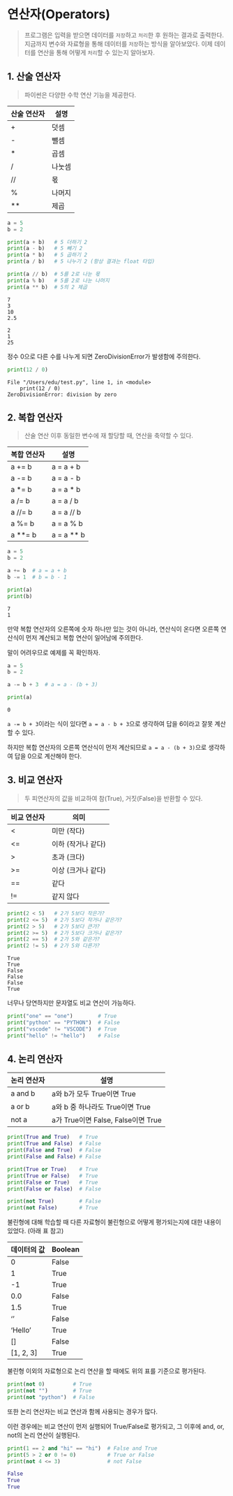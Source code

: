 # 연산자(Operators)

> 프로그램은 입력을 받으면 데이터를 `저장`하고 `처리`한 후 원하는 결과로 출력한다.
지금까지 변수와 자료형을 통해 데이터를 `저장`하는 방식을 알아보았다.
이제 데이터를 연산을 통해 어떻게 `처리`할 수 있는지 알아보자.
> 

## 1. 산술 연산자

> 파이썬은 다양한 수학 연산 기능을 제공한다.
> 

| 산술 연산자 | 설명 |
| --- | --- |
| + | 덧셈 |
| - | 뺄셈 |
| * | 곱셈 |
| / | 나눗셈 |
| // | 몫 |
| % | 나머지 |
| ** | 제곱 |

```python
a = 5
b = 2

print(a + b)   # 5 더하기 2
print(a - b)   # 5 빼기 2
print(a * b)   # 5 곱하기 2
print(a / b)   # 5 나누기 2 (항상 결과는 float 타입)

print(a // b)  # 5를 2로 나눈 몫
print(a % b)   # 5를 2로 나눈 나머지
print(a ** b)  # 5의 2 제곱
```

```
7
3
10
2.5

2
1
25
```

정수 0으로 다른 수를 나누게 되면 ZeroDivisionError가 발생함에 주의한다.

```python
print(12 / 0)
```

```
File "/Users/edu/test.py", line 1, in <module>
    print(12 / 0)
ZeroDivisionError: division by zero
```

## 2. 복합 연산자

> 산술 연산 이후 동일한 변수에 재 할당할 때, 연산을 축약할 수 있다.
> 

| 복합 연산자 | 설명 |
| --- | --- |
| a += b | a = a + b |
| a -= b | a = a - b |
| a *= b | a = a * b |
| a /= b | a = a / b |
| a //= b | a = a // b |
| a %= b | a = a % b |
| a **= b | a = a ** b |

```python
a = 5
b = 2

a += b  # a = a + b
b -= 1  # b = b - 1

print(a)
print(b)
```

```
7
1
```

만약 복합 연산자의 오른쪽에 숫자 하나만 있는 것이 아니라, 연산식이 온다면 오른쪽 연산식이 먼저 계산되고 복합 연산이 일어남에 주의한다.

말이 어려우므로 예제를 꼭 확인하자.

```python
a = 5
b = 2

a -= b + 3  # a = a - (b + 3)

print(a)
```

```
0
```

`a -= b + 3`이라는 식이 있다면 `a = a - b + 3`으로 생각하여 답을 6이라고 잘못 계산할 수 있다.

하지만 복합 연산자의 오른쪽 연산식이 먼저 계산되므로 `a = a - (b + 3)`으로 생각하여 답을 0으로 계산해야 한다.

## 3. 비교 연산자

> 두 피연산자의 값을 비교하여 참(True), 거짓(False)을 반환할 수 있다.
> 

| 비교 연산자 | 의미 |
| --- | --- |
| < | 미만 (작다) |
| <= | 이하 (작거나 같다) |
| > | 초과 (크다) |
| >= | 이상 (크거나 같다) |
| == | 같다 |
| != | 같지 않다 |

```python
print(2 < 5)   # 2가 5보다 작은가?
print(2 <= 5)  # 2가 5보다 작거나 같은가?
print(2 > 5)   # 2가 5보다 큰가?
print(2 >= 5)  # 2가 5보다 크거나 같은가?
print(2 == 5)  # 2가 5와 같은가?
print(2 != 5)  # 2가 5와 다른가?
```

```
True
True
False
False
False
True
```

너무나 당연하지만 문자열도 비교 연산이 가능하다.

```python
print("one" == "one")        # True
print("python" == "PYTHON")  # False
print("vscode" != "VSCODE")  # True
print("hello" != "hello")    # False
```

## 4. 논리 연산자

| 논리 연산자 | 설명 |
| --- | --- |
| a and b | a와 b가 모두 True이면 True |
| a or b | a와 b 중 하나라도 True이면 True |
| not a | a가 True이면 False, False이면 True |

```python
print(True and True)   # True
print(True and False)  # False
print(False and True)  # False
print(False and False) # False

print(True or True)    # True
print(True or False)   # True
print(False or True)   # True
print(False or False)  # False

print(not True)        # False
print(not False)       # True
```

불린형에 대해 학습할 때 다른 자료형이 불린형으로 어떻게 평가되는지에 대한 내용이 있었다. (아래 표 참고)

| 데이터의 값 | Boolean |
| --- | --- |
| 0 | False |
| 1 | True |
| -1 | True |
| 0.0 | False |
| 1.5 | True |
| ‘’ | False |
| ‘Hello’ | True |
| [] | False |
| [1, 2, 3] | True |

불린형 이외의 자료형으로 논리 연산을 할 때에도 위의 표를 기준으로 평가된다.

```python
print(not 0)         # True
print(not "")        # True
print(not "python")  # False
```

또한 논리 연산자는 비교 연산과 함께 사용되는 경우가 많다.

이런 경우에는 비교 연산이 먼저 실행되어 True/False로 평가되고, 그 이후에 and, or, not의 논리 연산이 실행된다.
```python
print(1 == 2 and "hi" == "hi")  # False and True
print(5 > 2 or 0 != 0)          # True or False
print(not 4 <= 3)               # not False
```
```python
False
True
True
```